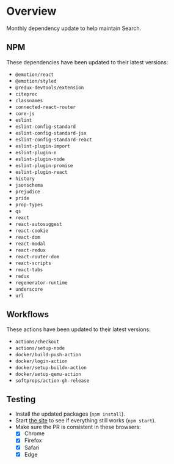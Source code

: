# Overview
Monthly dependency update to help maintain Search.

## NPM
These dependencies have been updated to their latest versions:
- `@emotion/react`
- `@emotion/styled`
- `@redux-devtools/extension`
- `citeproc`
- `classnames`
- `connected-react-router`
- `core-js`
- `eslint`
- `eslint-config-standard`
- `eslint-config-standard-jsx`
- `eslint-config-standard-react`
- `eslint-plugin-import`
- `eslint-plugin-n`
- `eslint-plugin-node`
- `eslint-plugin-promise`
- `eslint-plugin-react`
- `history`
- `jsonschema`
- `prejudice`
- `pride`
- `prop-types`
- `qs`
- `react`
- `react-autosuggest`
- `react-cookie`
- `react-dom`
- `react-modal`
- `react-redux`
- `react-router-dom`
- `react-scripts`
- `react-tabs`
- `redux`
- `regenerator-runtime`
- `underscore`
- `url`

## Workflows
These actions have been updated to their latest versions:
- `actions/checkout`
- `actions/setup-node`
- `docker/build-push-action`
- `docker/login-action`
- `docker/setup-buildx-action`
- `docker/setup-qemu-action`
- `softprops/action-gh-release`

## Testing
- Install the updated packages (`npm install`).
- Start [the site](http://localhost:3000/everything) to see if everything still works (`npm start`).
- Make sure the PR is consistent in these browsers:
  - [x] Chrome
  - [x] Firefox
  - [x] Safari
  - [x] Edge
